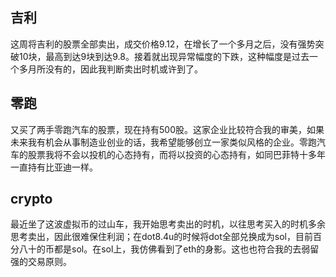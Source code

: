 ## 吉利
这周将吉利的股票全部卖出，成交价格9.12，在增长了一个多月之后，没有强势突破10块，最高到达9块到达9.8。接着就出现异常幅度的下跌，这种幅度是过去一个多月所没有的，因此我判断卖出时机或许到了。
## 零跑
又买了两手零跑汽车的股票，现在持有500股。这家企业比较符合我的审美，如果未来我有机会从事制造业创业的话，我希望能够创立一家类似风格的企业。零跑汽车的股票我将不会以投机的心态持有，而将以投资的心态持有，如同巴菲特十多年一直持有比亚迪一样。
## crypto
最近坐了这波虚拟币的过山车，我开始思考卖出的时机，以往思考买入的时机多余思考卖出，因此很难保住利润；在dot8.4u的时候将dot全部兑换成为sol，目前百分八十的币都是sol。在sol上，我仿佛看到了eth的身影。这也也符合我的去弱留强的交易原则。
